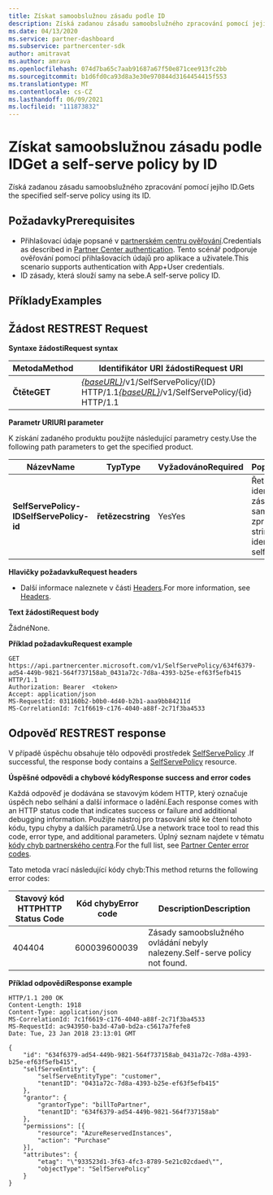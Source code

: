 ```yaml
---
title: Získat samoobslužnou zásadu podle ID
description: Získá zadanou zásadu samoobslužného zpracování pomocí jejího ID.
ms.date: 04/13/2020
ms.service: partner-dashboard
ms.subservice: partnercenter-sdk
author: amitravat
ms.author: amrava
ms.openlocfilehash: 074d7ba65c7aab91687a67f50e871cee913fc2bb
ms.sourcegitcommit: b1d6fd0ca93d8a3e30e970844d3164454415f553
ms.translationtype: MT
ms.contentlocale: cs-CZ
ms.lasthandoff: 06/09/2021
ms.locfileid: "111873832"
---
```

# <a name="get-a-self-serve-policy-by-id"></a><span data-ttu-id="aab3c-103">Získat samoobslužnou zásadu podle ID</span><span class="sxs-lookup"><span data-stu-id="aab3c-103">Get a self-serve policy by ID</span></span>

<span data-ttu-id="aab3c-104">Získá zadanou zásadu samoobslužného zpracování pomocí jejího ID.</span><span class="sxs-lookup"><span data-stu-id="aab3c-104">Gets the specified self-serve policy using its ID.</span></span>

## <a name="prerequisites"></a><span data-ttu-id="aab3c-105">Požadavky</span><span class="sxs-lookup"><span data-stu-id="aab3c-105">Prerequisites</span></span>

- <span data-ttu-id="aab3c-106">Přihlašovací údaje popsané v [partnerském centru ověřování](partner-center-authentication.md).</span><span class="sxs-lookup"><span data-stu-id="aab3c-106">Credentials as described in [Partner Center authentication](partner-center-authentication.md).</span></span> <span data-ttu-id="aab3c-107">Tento scénář podporuje ověřování pomocí přihlašovacích údajů pro aplikace a uživatele.</span><span class="sxs-lookup"><span data-stu-id="aab3c-107">This scenario supports authentication with App+User credentials.</span></span>
- <span data-ttu-id="aab3c-108">ID zásady, která slouží samy na sebe.</span><span class="sxs-lookup"><span data-stu-id="aab3c-108">A self-serve policy ID.</span></span>

## <a name="examples"></a><span data-ttu-id="aab3c-109">Příklady</span><span class="sxs-lookup"><span data-stu-id="aab3c-109">Examples</span></span>


## <a name="span-idrest_requestspan-idrest_requestspan-idrest_requestrest-request"></a><span data-ttu-id="aab3c-110"><span id="REST_Request"/><span id="rest_request"/><span id="REST_REQUEST"/>Žádost REST</span><span class="sxs-lookup"><span data-stu-id="aab3c-110"><span id="REST_Request"/><span id="rest_request"/><span id="REST_REQUEST"/>REST Request</span></span>

<span data-ttu-id="aab3c-111">**Syntaxe žádosti**</span><span class="sxs-lookup"><span data-stu-id="aab3c-111">**Request syntax**</span></span>

| <span data-ttu-id="aab3c-112">Metoda</span><span class="sxs-lookup"><span data-stu-id="aab3c-112">Method</span></span>  | <span data-ttu-id="aab3c-113">Identifikátor URI žádosti</span><span class="sxs-lookup"><span data-stu-id="aab3c-113">Request URI</span></span>                                                                   |
|---------|-------------------------------------------------------------------------------|
| <span data-ttu-id="aab3c-114">**Čtěte**</span><span class="sxs-lookup"><span data-stu-id="aab3c-114">**GET**</span></span> | <span data-ttu-id="aab3c-115">[*{baseURL}*](partner-center-rest-urls.md)/v1/SelfServePolicy/{ID} HTTP/1.1</span><span class="sxs-lookup"><span data-stu-id="aab3c-115">[*{baseURL}*](partner-center-rest-urls.md)/v1/SelfServePolicy/{id} HTTP/1.1</span></span> |

<span data-ttu-id="aab3c-116">**Parametr URI**</span><span class="sxs-lookup"><span data-stu-id="aab3c-116">**URI parameter**</span></span>

<span data-ttu-id="aab3c-117">K získání zadaného produktu použijte následující parametry cesty.</span><span class="sxs-lookup"><span data-stu-id="aab3c-117">Use the following path parameters to get the specified product.</span></span>

| <span data-ttu-id="aab3c-118">Název</span><span class="sxs-lookup"><span data-stu-id="aab3c-118">Name</span></span>                       | <span data-ttu-id="aab3c-119">Typ</span><span class="sxs-lookup"><span data-stu-id="aab3c-119">Type</span></span>         | <span data-ttu-id="aab3c-120">Vyžadováno</span><span class="sxs-lookup"><span data-stu-id="aab3c-120">Required</span></span> | <span data-ttu-id="aab3c-121">Popis</span><span class="sxs-lookup"><span data-stu-id="aab3c-121">Description</span></span>                                                     |
|----------------------------|--------------|----------|-----------------------------------------------------------------|
| <span data-ttu-id="aab3c-122">**SelfServePolicy-ID**</span><span class="sxs-lookup"><span data-stu-id="aab3c-122">**SelfServePolicy-id**</span></span>     | <span data-ttu-id="aab3c-123">**řetězec**</span><span class="sxs-lookup"><span data-stu-id="aab3c-123">**string**</span></span>   | <span data-ttu-id="aab3c-124">Yes</span><span class="sxs-lookup"><span data-stu-id="aab3c-124">Yes</span></span>      | <span data-ttu-id="aab3c-125">Řetězec, který identifikuje zásadu samoobslužného zpracování.</span><span class="sxs-lookup"><span data-stu-id="aab3c-125">A string that identifies the self-serve policy.</span></span>                 |

<span data-ttu-id="aab3c-126">**Hlavičky požadavku**</span><span class="sxs-lookup"><span data-stu-id="aab3c-126">**Request headers**</span></span>

- <span data-ttu-id="aab3c-127">Další informace naleznete v části [Headers](headers.md).</span><span class="sxs-lookup"><span data-stu-id="aab3c-127">For more information, see [Headers](headers.md).</span></span>

<span data-ttu-id="aab3c-128">**Text žádosti**</span><span class="sxs-lookup"><span data-stu-id="aab3c-128">**Request body**</span></span>

<span data-ttu-id="aab3c-129">Žádné</span><span class="sxs-lookup"><span data-stu-id="aab3c-129">None.</span></span>

<span data-ttu-id="aab3c-130">**Příklad požadavku**</span><span class="sxs-lookup"><span data-stu-id="aab3c-130">**Request example**</span></span>

```http
GET https://api.partnercenter.microsoft.com/v1/SelfServePolicy/634f6379-ad54-449b-9821-564f737158ab_0431a72c-7d8a-4393-b25e-ef63f5efb415 HTTP/1.1
Authorization: Bearer  <token>
Accept: application/json
MS-RequestId: 031160b2-b0b0-4d40-b2b1-aaa9bb84211d
MS-CorrelationId: 7c1f6619-c176-4040-a88f-2c71f3ba4533
```

## <a name="rest-response"></a><span data-ttu-id="aab3c-131">Odpověď REST</span><span class="sxs-lookup"><span data-stu-id="aab3c-131">REST response</span></span>

<span data-ttu-id="aab3c-132">V případě úspěchu obsahuje tělo odpovědi prostředek [SelfServePolicy](self-serve-policy-resources.md#selfservepolicy) .</span><span class="sxs-lookup"><span data-stu-id="aab3c-132">If successful, the response body contains a [SelfServePolicy](self-serve-policy-resources.md#selfservepolicy) resource.</span></span>

<span data-ttu-id="aab3c-133">**Úspěšné odpovědi a chybové kódy**</span><span class="sxs-lookup"><span data-stu-id="aab3c-133">**Response success and error codes**</span></span>

<span data-ttu-id="aab3c-134">Každá odpověď je dodávána se stavovým kódem HTTP, který označuje úspěch nebo selhání a další informace o ladění.</span><span class="sxs-lookup"><span data-stu-id="aab3c-134">Each response comes with an HTTP status code that indicates success or failure and additional debugging information.</span></span> <span data-ttu-id="aab3c-135">Použijte nástroj pro trasování sítě ke čtení tohoto kódu, typu chyby a dalších parametrů.</span><span class="sxs-lookup"><span data-stu-id="aab3c-135">Use a network trace tool to read this code, error type, and additional parameters.</span></span> <span data-ttu-id="aab3c-136">Úplný seznam najdete v tématu [kódy chyb partnerského centra](error-codes.md).</span><span class="sxs-lookup"><span data-stu-id="aab3c-136">For the full list, see [Partner Center error codes](error-codes.md).</span></span>

<span data-ttu-id="aab3c-137">Tato metoda vrací následující kódy chyb:</span><span class="sxs-lookup"><span data-stu-id="aab3c-137">This method returns the following error codes:</span></span>

| <span data-ttu-id="aab3c-138">Stavový kód HTTP</span><span class="sxs-lookup"><span data-stu-id="aab3c-138">HTTP Status Code</span></span>     | <span data-ttu-id="aab3c-139">Kód chyby</span><span class="sxs-lookup"><span data-stu-id="aab3c-139">Error code</span></span>   | <span data-ttu-id="aab3c-140">Description</span><span class="sxs-lookup"><span data-stu-id="aab3c-140">Description</span></span>                                                                |
|----------------------|--------------|----------------------------------------------------------------------------|
| <span data-ttu-id="aab3c-141">404</span><span class="sxs-lookup"><span data-stu-id="aab3c-141">404</span></span>                  | <span data-ttu-id="aab3c-142">600039</span><span class="sxs-lookup"><span data-stu-id="aab3c-142">600039</span></span>       | <span data-ttu-id="aab3c-143">Zásady samoobslužného ovládání nebyly nalezeny.</span><span class="sxs-lookup"><span data-stu-id="aab3c-143">Self-serve policy not found.</span></span>                                                     |

<span data-ttu-id="aab3c-144">**Příklad odpovědi**</span><span class="sxs-lookup"><span data-stu-id="aab3c-144">**Response example**</span></span>

```http
HTTP/1.1 200 OK
Content-Length: 1918
Content-Type: application/json
MS-CorrelationId: 7c1f6619-c176-4040-a88f-2c71f3ba4533
MS-RequestId: ac943950-ba3d-47a0-bd2a-c5617a7fefe8
Date: Tue, 23 Jan 2018 23:13:01 GMT

{
    "id": "634f6379-ad54-449b-9821-564f737158ab_0431a72c-7d8a-4393-b25e-ef63f5efb415",
    "selfServeEntity": {
        "selfServeEntityType": "customer",
        "tenantID": "0431a72c-7d8a-4393-b25e-ef63f5efb415"
    },
    "grantor": {
        "grantorType": "billToPartner",
        "tenantID": "634f6379-ad54-449b-9821-564f737158ab"
    },
    "permissions": [{
        "resource": "AzureReservedInstances",
        "action": "Purchase"
    }],
    "attributes": {
        "etag": "\"933523d1-3f63-4fc3-8789-5e21c02cdaed\"",
        "objectType": "SelfServePolicy"
    }
}
```